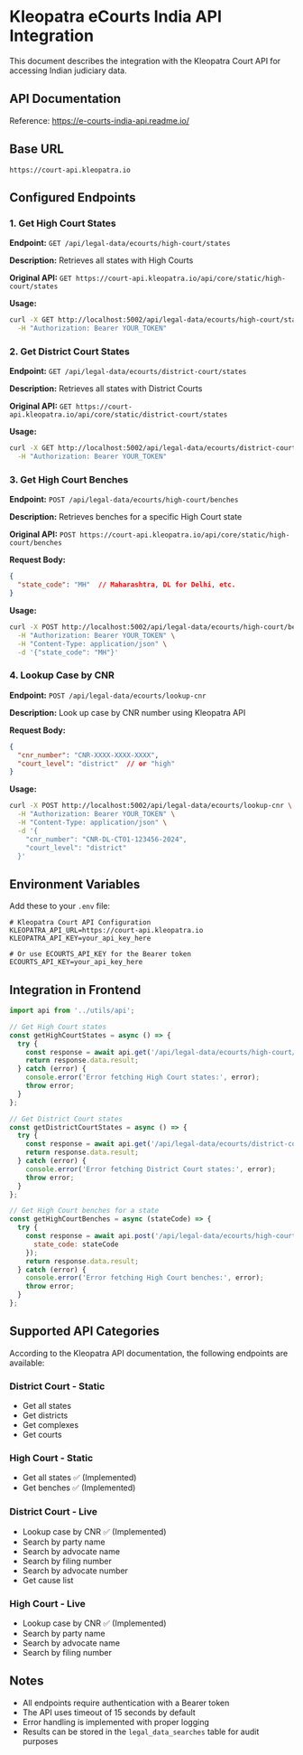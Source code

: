 # Kleopatra eCourts India API Integration

This document describes the integration with the Kleopatra Court API for accessing Indian judiciary data.

## API Documentation
Reference: https://e-courts-india-api.readme.io/

## Base URL
```
https://court-api.kleopatra.io
```

## Configured Endpoints

### 1. Get High Court States
**Endpoint:** `GET /api/legal-data/ecourts/high-court/states`

**Description:** Retrieves all states with High Courts

**Original API:** `GET https://court-api.kleopatra.io/api/core/static/high-court/states`

**Usage:**
```bash
curl -X GET http://localhost:5002/api/legal-data/ecourts/high-court/states \
  -H "Authorization: Bearer YOUR_TOKEN"
```

### 2. Get District Court States
**Endpoint:** `GET /api/legal-data/ecourts/district-court/states`

**Description:** Retrieves all states with District Courts

**Original API:** `GET https://court-api.kleopatra.io/api/core/static/district-court/states`

**Usage:**
```bash
curl -X GET http://localhost:5002/api/legal-data/ecourts/district-court/states \
  -H "Authorization: Bearer YOUR_TOKEN"
```

### 3. Get High Court Benches
**Endpoint:** `POST /api/legal-data/ecourts/high-court/benches`

**Description:** Retrieves benches for a specific High Court state

**Original API:** `POST https://court-api.kleopatra.io/api/core/static/high-court/benches`

**Request Body:**
```json
{
  "state_code": "MH"  // Maharashtra, DL for Delhi, etc.
}
```

**Usage:**
```bash
curl -X POST http://localhost:5002/api/legal-data/ecourts/high-court/benches \
  -H "Authorization: Bearer YOUR_TOKEN" \
  -H "Content-Type: application/json" \
  -d '{"state_code": "MH"}'
```

### 4. Lookup Case by CNR
**Endpoint:** `POST /api/legal-data/ecourts/lookup-cnr`

**Description:** Look up case by CNR number using Kleopatra API

**Request Body:**
```json
{
  "cnr_number": "CNR-XXXX-XXXX-XXXX",
  "court_level": "district"  // or "high"
}
```

**Usage:**
```bash
curl -X POST http://localhost:5002/api/legal-data/ecourts/lookup-cnr \
  -H "Authorization: Bearer YOUR_TOKEN" \
  -H "Content-Type: application/json" \
  -d '{
    "cnr_number": "CNR-DL-CT01-123456-2024",
    "court_level": "district"
  }'
```

## Environment Variables

Add these to your `.env` file:

```env
# Kleopatra Court API Configuration
KLEOPATRA_API_URL=https://court-api.kleopatra.io
KLEOPATRA_API_KEY=your_api_key_here

# Or use ECOURTS_API_KEY for the Bearer token
ECOURTS_API_KEY=your_api_key_here
```

## Integration in Frontend

```javascript
import api from '../utils/api';

// Get High Court states
const getHighCourtStates = async () => {
  try {
    const response = await api.get('/api/legal-data/ecourts/high-court/states');
    return response.data.result;
  } catch (error) {
    console.error('Error fetching High Court states:', error);
    throw error;
  }
};

// Get District Court states
const getDistrictCourtStates = async () => {
  try {
    const response = await api.get('/api/legal-data/ecourts/district-court/states');
    return response.data.result;
  } catch (error) {
    console.error('Error fetching District Court states:', error);
    throw error;
  }
};

// Get High Court benches for a state
const getHighCourtBenches = async (stateCode) => {
  try {
    const response = await api.post('/api/legal-data/ecourts/high-court/benches', {
      state_code: stateCode
    });
    return response.data.result;
  } catch (error) {
    console.error('Error fetching High Court benches:', error);
    throw error;
  }
};
```

## Supported API Categories

According to the Kleopatra API documentation, the following endpoints are available:

### District Court - Static
- Get all states
- Get districts
- Get complexes
- Get courts

### High Court - Static
- Get all states ✅ (Implemented)
- Get benches ✅ (Implemented)

### District Court - Live
- Lookup case by CNR ✅ (Implemented)
- Search by party name
- Search by advocate name
- Search by filing number
- Search by advocate number
- Get cause list

### High Court - Live
- Lookup case by CNR ✅ (Implemented)
- Search by party name
- Search by advocate name
- Search by filing number

## Notes

- All endpoints require authentication with a Bearer token
- The API uses timeout of 15 seconds by default
- Error handling is implemented with proper logging
- Results can be stored in the `legal_data_searches` table for audit purposes

